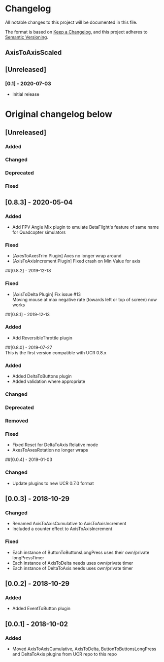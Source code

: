 # Changelog
All notable changes to this project will be documented in this file.

The format is based on [Keep a Changelog](https://keepachangelog.com/en/1.0.0/), and this project adheres to [Semantic Versioning](https://semver.org/spec/v2.0.0.html).

## AxisToAxisScaled

## [Unreleased]

### [0.1] - 2020-07-03
- Initial release

# Original changelog below

## [Unreleased]

### Added
### Changed 
### Deprecated
### Fixed

## [0.8.3] - 2020-05-04
### Added
- Add FPV Angle Mix plugin to emulate BetaFlight's feature of same name for Quadcopter simulators
### Fixed
- [AxesToAxesTrim Plugin] Axes no longer wrap around
- [AxisToAxisIncrement Plugin] Fixed crash on Min Value for axis

##[0.8.2] - 2019-12-18
### Fixed
- [AxisToDelta Plugin] Fix issue #13  
Moving mouse at max negative rate (towards left or top of screen) now works

##[0.8.1] - 2019-12-13  
### Added
- Add ReversibleThrottle plugin

##[0.8.0] - 2019-07-27  
This is the first version compatible with UCR 0.8.x  
### Added
- Added DeltaToButtons plugin
- Added validation where appropriate
### Changed 
### Deprecated
### Removed
### Fixed
- Fixed Reset for DeltaToAxis Relative mode
- AxesToAxesRotation no longer wraps

##[0.0.4] - 2019-01-03
### Changed
- Update plugins to new UCR 0.7.0 format

## [0.0.3] - 2018-10-29
### Changed 
- Renamed AxisToAxisCumulative to AxisToAxisIncrement
- Included a counter effect to AxisToAxisIncrement
### Fixed
- Each instance of ButtonToButtonsLongPress uses their own/private longPressTimer 
- Each instance of AxisToDelta needs uses own/private timer 
- Each instance of DeltaToAxis needs uses own/private timer 


## [0.0.2] - 2018-10-29
### Added
- Added EventToButton plugin

## [0.0.1] - 2018-10-02
### Added
- Moved AxisToAxisCumulative, AxisToDelta, ButtonToButtonsLongPress and DeltaToAxis plugins from UCR repo to this repo

